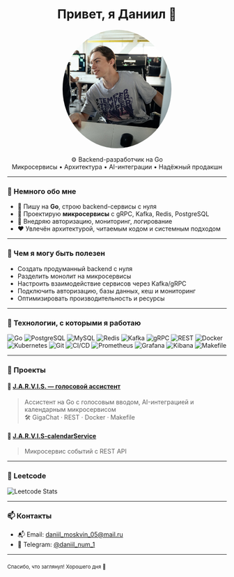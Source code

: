 <h1 align="center">Привет, я Даниил 👋</h1>

<p align="center">
  <img src="./avatar.jpg" width="250" style="border-radius: 50%;" alt="avatar"/>
</p>

<p align="center">
  ⚙️ Backend-разработчик на Go<br/>
  Микросервисы • Архитектура • AI-интеграции • Надёжный продакшн
</p>

---

### 🧠 Немного обо мне

- 🔧 Пишу на **Go**, строю backend-сервисы с нуля
- 🧩 Проектирую **микросервисы** с gRPC, Kafka, Redis, PostgreSQL
- 🔐 Внедряю авторизацию, мониторинг, логирование
- ❤️ Увлечён архитектурой, читаемым кодом и системным подходом

---

### 💼 Чем я могу быть полезен

- Создать продуманный backend с нуля
- Разделить монолит на микросервисы
- Настроить взаимодействие сервисов через Kafka/gRPC
- Подключить авторизацию, базы данных, кеш и мониторинг
- Оптимизировать производительность и ресурсы

---

### 🧰 Технологии, с которыми я работаю

![Go](https://img.shields.io/badge/-Go-000?style=flat&logo=go)
![PostgreSQL](https://img.shields.io/badge/-PostgreSQL-000?style=flat&logo=postgresql)
![MySQL](https://img.shields.io/badge/-MySQL-000?style=flat&logo=mysql)
![Redis](https://img.shields.io/badge/-Redis-000?style=flat&logo=redis)
![Kafka](https://img.shields.io/badge/-Kafka-000?style=flat&logo=apache-kafka)
![gRPC](https://img.shields.io/badge/-gRPC-000?style=flat&logo=grpc)
![REST](https://img.shields.io/badge/-REST-000?style=flat&logo=rest)
![Docker](https://img.shields.io/badge/-Docker-000?style=flat&logo=docker)
![Kubernetes](https://img.shields.io/badge/-Kubernetes-000?style=flat&logo=kubernetes)
![Git](https://img.shields.io/badge/-Git-000?style=flat&logo=git)
![CI/CD](https://img.shields.io/badge/-CI%2FCD-000?style=flat&logo=gitlab)
![Prometheus](https://img.shields.io/badge/-Prometheus-000?style=flat&logo=prometheus)
![Grafana](https://img.shields.io/badge/-Grafana-000?style=flat&logo=grafana)
![Kibana](https://img.shields.io/badge/-Kibana-000?style=flat&logo=kibana)
![Makefile](https://img.shields.io/badge/-Makefile-000?style=flat&logo=gnu)

---

### 📌 Проекты

#### 🧠 [J.A.R.V.I.S. — голосовой ассистент](https://github.com/Deadrafa/J.A.R.V.I.S.)
> Ассистент на Go с голосовым вводом, AI-интеграцией и календарным микросервисом  
> 🛠️ GigaChat · REST · Docker · Makefile

#### 📅 [J.A.R.V.I.S-calendarService](https://github.com/Deadrafa/J.A.R.V.I.S-calendarService)
> Микросервис событий с REST API

---

### 🧠 Leetcode
![Leetcode Stats](https://leetcard.jacoblin.cool/Deadrafa)

---

### 📫 Контакты

- 📬 Email: [daniil_moskvin_05@mail.ru](mailto:daniil_moskvin_05@mail.ru)  
- 💬 Telegram: [@daniil_num_1](https://t.me/daniil_num_1)  

---

<sub align="center">Спасибо, что заглянул! Хорошего дня 👋</sub>


